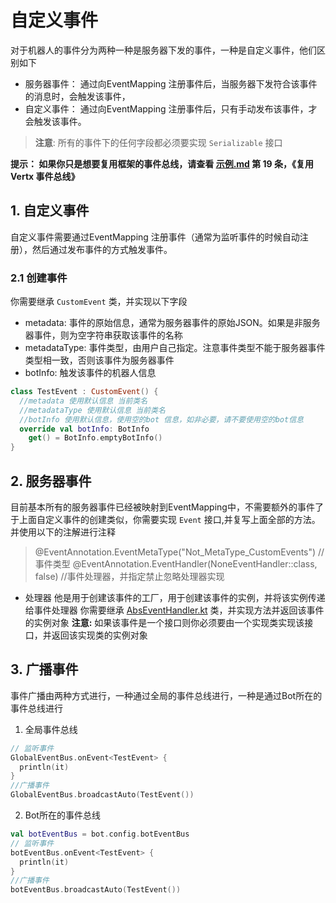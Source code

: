 # 自定义事件
对于机器人的事件分为两种一种是服务器下发的事件，一种是自定义事件，他们区别如下
* 服务器事件： 通过向EventMapping 注册事件后，当服务器下发符合该事件的消息时，会触发该事件，
* 自定义事件： 通过向EventMapping 注册事件后，只有手动发布该事件，才会触发该事件。

> **注意**: 所有的事件下的任何字段都必须要实现 `Serializable` 接口

**提示： 如果你只是想要复用框架的事件总线，请查看 [示例.md](%E7%A4%BA%E4%BE%8B.md) 第 19 条，《复用 Vertx 事件总线》**
## 1. 自定义事件
自定义事件需要通过EventMapping 注册事件（通常为监听事件的时候自动注册），然后通过发布事件的方式触发事件。
### 2.1 创建事件
你需要继承 `CustomEvent` 类，并实现以下字段
* metadata: 事件的原始信息，通常为服务器事件的原始JSON。如果是非服务器事件，则为空字符串获取该事件的名称
* metadataType: 事件类型，由用户自己指定。注意事件类型不能于服务器事件类型相一致，否则该事件为服务器事件
* botInfo: 触发该事件的机器人信息
```kotlin
class TestEvent : CustomEvent() {
  //metadata 使用默认信息 当前类名
  //metadataType 使用默认信息 当前类名
  //botInfo 使用默认信息，使用空的bot 信息，如非必要，请不要使用空的bot信息
  override val botInfo: BotInfo
    get() = BotInfo.emptyBotInfo()
}
```

## 2. 服务器事件
目前基本所有的服务器事件已经被映射到EventMapping中，不需要额外的事件了
于上面自定义事件的创建类似，你需要实现 `Event` 接口,并复写上面全部的方法。并使用以下的注解进行注释
> @EventAnnotation.EventMetaType("Not_MetaType_CustomEvents") //事件类型
> @EventAnnotation.EventHandler(NoneEventHandler::class, false) //事件处理器，并指定禁止忽略处理器实现

* 处理器
他是用于创建该事件的工厂，用于创建该事件的实例，并将该实例传递给事件处理器
你需要继承 [AbsEventHandler.kt](..%2Fsrc%2Fmain%2Fkotlin%2Fcom%2Fgithub%2Fzimoyin%2Fqqbot%2Fevent%2Fsupporter%2FAbsEventHandler.kt) 类，并实现方法并返回该事件的实例对象
**注意:** 如果该事件是一个接口则你必须要由一个实现类实现该接口，并返回该实现类的实例对象


## 3. 广播事件
事件广播由两种方式进行，一种通过全局的事件总线进行，一种是通过Bot所在的事件总线进行

1. 全局事件总线
```kotlin
// 监听事件
GlobalEventBus.onEvent<TestEvent> {
  println(it)
}
//广播事件
GlobalEventBus.broadcastAuto(TestEvent())
```

2. Bot所在的事件总线

```kotlin
val botEventBus = bot.config.botEventBus
// 监听事件
botEventBus.onEvent<TestEvent> {
  println(it)
}
//广播事件
botEventBus.broadcastAuto(TestEvent())
```
